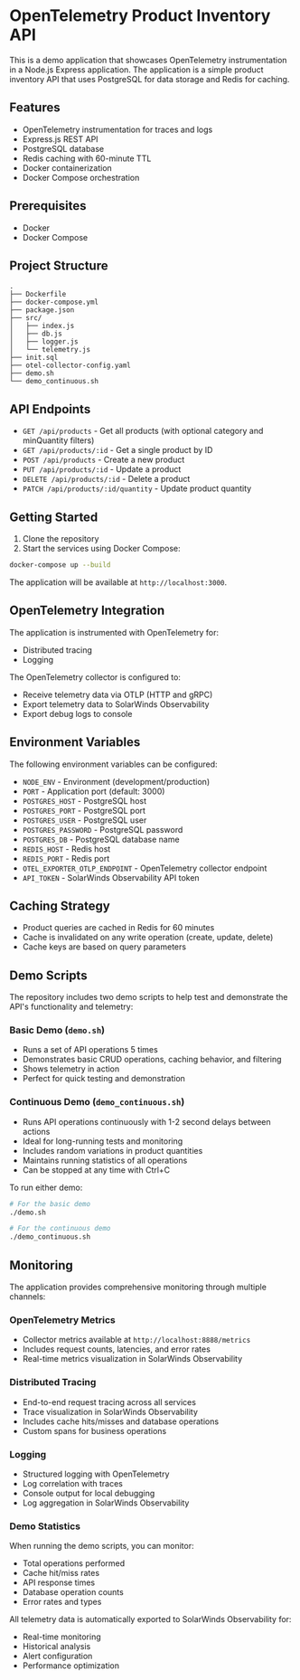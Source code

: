 # OpenTelemetry Product Inventory API

This is a demo application that showcases OpenTelemetry instrumentation in a Node.js Express application. The application is a simple product inventory API that uses PostgreSQL for data storage and Redis for caching.

## Features

- OpenTelemetry instrumentation for traces and logs
- Express.js REST API
- PostgreSQL database
- Redis caching with 60-minute TTL
- Docker containerization
- Docker Compose orchestration

## Prerequisites

- Docker
- Docker Compose

## Project Structure

```
.
├── Dockerfile
├── docker-compose.yml
├── package.json
├── src/
│   ├── index.js
│   ├── db.js
│   ├── logger.js
│   └── telemetry.js
├── init.sql
├── otel-collector-config.yaml
├── demo.sh
└── demo_continuous.sh
```

## API Endpoints

- `GET /api/products` - Get all products (with optional category and minQuantity filters)
- `GET /api/products/:id` - Get a single product by ID
- `POST /api/products` - Create a new product
- `PUT /api/products/:id` - Update a product
- `DELETE /api/products/:id` - Delete a product
- `PATCH /api/products/:id/quantity` - Update product quantity

## Getting Started

1. Clone the repository
2. Start the services using Docker Compose:

```bash
docker-compose up --build
```

The application will be available at `http://localhost:3000`.

## OpenTelemetry Integration

The application is instrumented with OpenTelemetry for:

- Distributed tracing
- Logging

The OpenTelemetry collector is configured to:
- Receive telemetry data via OTLP (HTTP and gRPC)
- Export telemetry data to SolarWinds Observability
- Export debug logs to console

## Environment Variables

The following environment variables can be configured:

- `NODE_ENV` - Environment (development/production)
- `PORT` - Application port (default: 3000)
- `POSTGRES_HOST` - PostgreSQL host
- `POSTGRES_PORT` - PostgreSQL port
- `POSTGRES_USER` - PostgreSQL user
- `POSTGRES_PASSWORD` - PostgreSQL password
- `POSTGRES_DB` - PostgreSQL database name
- `REDIS_HOST` - Redis host
- `REDIS_PORT` - Redis port
- `OTEL_EXPORTER_OTLP_ENDPOINT` - OpenTelemetry collector endpoint
- `API_TOKEN` - SolarWinds Observability API token

## Caching Strategy

- Product queries are cached in Redis for 60 minutes
- Cache is invalidated on any write operation (create, update, delete)
- Cache keys are based on query parameters

## Demo Scripts

The repository includes two demo scripts to help test and demonstrate the API's functionality and telemetry:

### Basic Demo (`demo.sh`)
- Runs a set of API operations 5 times
- Demonstrates basic CRUD operations, caching behavior, and filtering
- Shows telemetry in action
- Perfect for quick testing and demonstration

### Continuous Demo (`demo_continuous.sh`)
- Runs API operations continuously with 1-2 second delays between actions
- Ideal for long-running tests and monitoring
- Includes random variations in product quantities
- Maintains running statistics of all operations
- Can be stopped at any time with Ctrl+C

To run either demo:
```bash
# For the basic demo
./demo.sh

# For the continuous demo
./demo_continuous.sh
```

## Monitoring

The application provides comprehensive monitoring through multiple channels:

### OpenTelemetry Metrics
- Collector metrics available at `http://localhost:8888/metrics`
- Includes request counts, latencies, and error rates
- Real-time metrics visualization in SolarWinds Observability

### Distributed Tracing
- End-to-end request tracing across all services
- Trace visualization in SolarWinds Observability
- Includes cache hits/misses and database operations
- Custom spans for business operations

### Logging
- Structured logging with OpenTelemetry
- Log correlation with traces
- Console output for local debugging
- Log aggregation in SolarWinds Observability

### Demo Statistics
When running the demo scripts, you can monitor:
- Total operations performed
- Cache hit/miss rates
- API response times
- Database operation counts
- Error rates and types

All telemetry data is automatically exported to SolarWinds Observability for:
- Real-time monitoring
- Historical analysis
- Alert configuration
- Performance optimization 